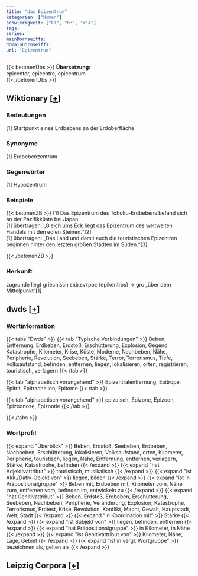 ```yaml
---
title: "das Epizentrum"
kategorien: ["Nomen"]
schwierigkeit: ["k1", "h3", "r14"]
tags:
series:
mainDornseiffs:
domainDornseiffs:
url: "Epizentrum"
---
```


{{< betonenÜbs >}}
**Übersetzung:**  
epicenter, epicentre, epicentrum  
{{< /betonenÜbs >}}

## Wiktionary [[+](https://de.wiktionary.org/wiki/Epizentrum)]

### Bedeutungen
[1] Startpunkt eines Erdbebens an der Erdoberfläche  

### Synonyme
[1] Erdbebenzentrum  

### Gegenwörter
[1] Hypozentrum  

### Beispiele
{{< betonenZB >}}
[1] Das Epizentrum des Tōhoku-Erdbebens befand sich an der Pazifikküste bei Japan.  
[1] übertragen: „Gleich ums Eck liegt das Epizentrum des weltweiten Handels mit den edlen Steinen.“[2]  
[1] übertragen: „Das Land und damit auch die touristischen Epizentren beginnen hinter den letzten großen Städten im Süden.“[3]  

{{< /betonenZB >}}
### Herkunft
zugrunde liegt griechisch επίκεντρος (epíkentros) → grc „über dem Mittelpunkt“[1]  



## dwds [[+](https://www.dwds.de/wb/Epizentrum)]

### Wortinformation
{{< tabs "Dwds" >}}
{{< tab "Typische Verbindungen" >}}
Beben, Entfernung, Erdbeben, Erdstoß, Erschütterung, Explosion, Gegend, Katastrophe, Kilometer, Krise, Küste, Moderne, Nachbeben, Nähe, Peripherie, Revolution, Seebeben, Stärke, Terror, Terrorismus, Tiefe, Volksaufstand, befinden, entfernen, liegen, lokalisieren, orten, registrieren, touristisch, verlagern
{{< /tab >}}

{{< tab "alphabetisch vorangehend" >}}
Epizentralentfernung, Epitrope, Epitrit, Epitrachelion, Epitome
{{< /tab >}}

{{< tab "alphabetisch vorangehend" >}}
epizoisch, Epizone, Epizoon, Epizoonose, Epizootie
{{< /tab >}}

{{< /tabs >}}

### Wortprofil
{{< expand "Überblick" >}} Beben, Erdstoß, Seebeben, Erdbeben, Nachbeben, Erschütterung, lokalisieren, Volksaufstand, orten, Kilometer, Peripherie, touristisch, liegen, Nähe, Entfernung, entfernen, verlagern, Stärke, Katastrophe, befinden {{< /expand >}}
{{< expand "hat Adjektivattribut" >}} touristisch, musikalisch {{< /expand >}}
{{< expand "ist Akk./Dativ-Objekt von" >}} liegen, bilden {{< /expand >}}
{{< expand "ist in Präpositionalgruppe" >}} Beben mit, Erdbeben mit, Kilometer vom, Nähe zum, entfernen vom, befinden im, entwickeln zu {{< /expand >}}
{{< expand "hat Genitivattribut" >}} Beben, Erdstoß, Erdbeben, Erschütterung, Seebeben, Nachbeben, Peripherie, Veränderung, Explosion, Katastrophe, Terrorismus, Protest, Krise, Revolution, Konflikt, Macht, Gewalt, Hauptstadt, Welt, Stadt {{< /expand >}}
{{< expand "in Koordination mit" >}} Stärke {{< /expand >}}
{{< expand "ist Subjekt von" >}} liegen, befinden, entfernen {{< /expand >}}
{{< expand "hat Präpositionalgruppe" >}} in Kilometer, in Nähe {{< /expand >}}
{{< expand "ist Genitivattribut von" >}} Kilometer, Nähe, Lage, Gebiet {{< /expand >}}
{{< expand "ist in vergl. Wortgruppe" >}} bezeichnen als, gelten als {{< /expand >}}

## Leipzig Corpora [[+](https://corpora.uni-leipzig.de/en/res?word=Epizentrum&corpusId=deu_newscrawl-public_2018)]

